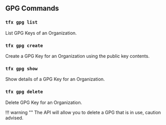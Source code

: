 ## GPG Commands

### `tfx gpg list`

List GPG Keys of an Organization.

### `tfx gpg create`

Create a GPG Key for an Organization using the public key contents.

### `tfx gpg show`

Show details of a GPG Key for an Organization.

### `tfx gpg delete`

Delete GPG Key for an Organization.

!!! warning ""
    The API will allow you to delete a GPG that is in use, caution advised.
